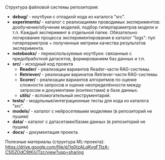 Структура файловой системы репозитория:
- <b>debug/</b> - ноутбуки с отладкой кода из каталога "src".
- <b>experiments/</b> - каталог с реализациями проводимых экспериментов: дообучение/обучение моделей, подбор гиперпараметров модели и т.п. Каждый эксперимент в отдельной папке. Обязательно логирование процесса экспериментирования в каталог "logs": пул гиперпарметров + полученные метрики качества результатов эксперимента.
- <b>notebooks/</b> - переиспользуемые ноутбуки: связанные с предобработкой датасетов, формированием баз данных и т.п.
- <b>src/</b> - исходный код проекта
  - <b>Reader/</b> - реализации вариантов Reader-части RAG-системы.
  - <b>Retriever/</b> - реализации варинатов Retriever-части RAG-системы.
  - <b>Scorer/</b> - реализации вариантов алгоритмов по оценке сложности запросов и оценке неопределённости между запросом и документами (контекстами) в базе данных. 
  - <b>utils/</b> - вспомогательный инструментарий.
- <b>tests/</b> - модульные/интеграционные тесты для кода из каталога "src".
- <b>models/</b> - каталог с нейросетевыми моделями (в репозиторий не пушим)
- <b>data/</b> - каталог с датасетами/базми данных (в репозиторий не пушим)
- <b>docs/</b> - документация проекта.

  
Полезные материалы (структура ML-проекта): https://drive.google.com/file/d/1g0tzALqKygFTtzA-C5l5ZOdC9tKiUTzc/view?usp=sharing
